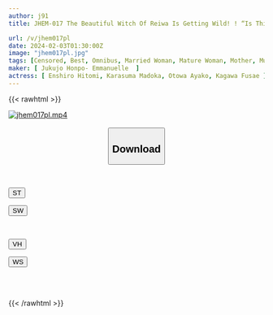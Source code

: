 ```yaml
---
author: j91
title: JHEM-017 The Beautiful Witch Of Reiwa Is Getting Wild! ! “Is This Really My 50s?” As I Get Older, My Sexual Desire Increases! Intense Sex With Beautiful Mature Women In Their 50s, 5 People, 120 Minutes

url: /v/jhem017pl
date: 2024-02-03T01:30:00Z
image: "jhem017pl.jpg"
tags: [Censored, Best, Omnibus, Married Woman, Mature Woman, Mother, Multiple Story	]
maker: [ Jukujo Honpo- Emmanuelle  ]
actress: [ Enshiro Hitomi, Karasuma Madoka, Otowa Ayako, Kagawa Fusae ]
---
```



{{< rawhtml >}}

<div class="video" data-videoid="meLJR2bDyyFb8vw">
    <a href="javascript:;">
        <img src="/v/jhem017pl/jhem017pl.jpg" width="WIDTH" height="HEIGHT" alt="jhem017pl.mp4" loading="lazy">
    </a>
</div>

<script type="text/javascript" src="https://j91.asia/asset/on-demand-st.js"></script>

<br>
  <link rel="stylesheet" href="https://j91.asia/asset/bs5.css">
  
  <center>
  <button class="btn btn-primary" type="button" data-bs-toggle="collapse" data-bs-target=".multi-collapse" aria-expanded="false" aria-controls="multiCollapseExample1 multiCollapseExample2"><h2>Download</h2></button></center>
</p>
<div class="row">
  <div class="col">
    <div class="collapse multi-collapse" id="multiCollapseExample1">
      <div class="card card-body">
	      	      <br>
<div class="buttons">  
<p><a href="https://streamtape.to/v/meLJR2bDyyFb8vw" target="_blank"><button class="btn-hover color-3"><i class="fa fa-download"></i> ST</button></a></p>
<p><a href="https://flaswish.com/2jiqocyhm4e4" target="_blank"><button class="btn-hover color-2"><i class="fa fa-download"></i> SW</button></a></p></div>
    </div>
  </div>
</div>
  <div class="col">
    <div class="collapse multi-collapse" id="multiCollapseExample2">
      <div class="card card-body">
	      <br>
<div class="buttons">
<p><a href="javascript:;" target="_blank"><button class="btn-hover color-9"><i class="fa fa-download"></i> VH</button></a></p>
<p><a href="javascript:;" target="_blank"><button class="btn-hover color-8"><i class="fa fa-download"></i> WS</button></a></p></div>
<br><br>
      </div>
    </div>
  </div>
</div>

{{< /rawhtml >}}